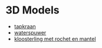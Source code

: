 # 3D Models

* [tapkraan](https://sketchfab.com/3d-models/tapkraan-e1f1c7a28be14a39bcb9ee3e8087109d)
* [waterspuwer](https://sketchfab.com/3d-models/waterspuwer-07383982fbd6479d9556930ec955cf2c)
* [kloosterling met rochet en mantel](https://sketchfab.com/3d-models/kloosterling-met-rochet-en-mantel-daca3cc8e87d469d9c0a3f6d524e1899)
